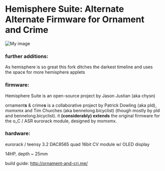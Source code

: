 Hemisphere Suite: Alternate Alternate Firmware for Ornament and Crime
===

![My image](https://farm1.staticflickr.com/676/20090774694_b56e557693_b.jpg)

### further additions:

As hemisphere is so great this fork ditches the darkest timeline and uses the space for more hemisphere applets

### firmware:

Hemisphere Suite is an open-source project by Jason Justian (aka chysn)

ornament**s** & crime**s** is a collaborative project by Patrick Dowling (aka pld), mxmxmx and Tim Churches (aka bennelong.bicyclist) (though mostly by pld and bennelong.bicyclist). it **(considerably) extends** the original firmware for the o_C / ASR eurorack module, designed by mxmxmx.

### hardware:

eurorack / teensy 3.2 DAC8565 quad 16bit CV module w/ OLED display

14HP, depth ~ 25mm

build guide: http://ornament-and-cri.me/

